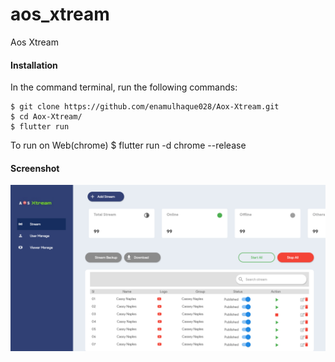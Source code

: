 # aos_xtream

Aos Xtream

#### Installation

In the command terminal, run the following commands:

    $ git clone https://github.com/enamulhaque028/Aox-Xtream.git
    $ cd Aox-Xtream/
    $ flutter run

To run on Web(chrome)
    $ flutter run -d chrome --release

#### Screenshot

<img src="/images/Screenshot.png">